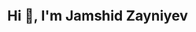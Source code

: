 <h1 align="center">Hi 👋, I'm Jamshid Zayniyev</h1>

<!--
**angelina-developer/angelina-developer** is a ✨ _special_ ✨ repository because its `README.md` (this file) appears on your GitHub profile.

Here are some ideas to get you started:

- 🔭 I’m currently working on GlobalIt
- 🌱 I’m currently learning ...
- 👯 I’m looking to collaborate on ...
- 🤔 I’m looking for help with ...
- 💬 Ask me about **React and Javascript**
- 📫 How to reach me: ...
- 😄 Pronouns: ...
- ⚡ Fun fact: ...
-->
